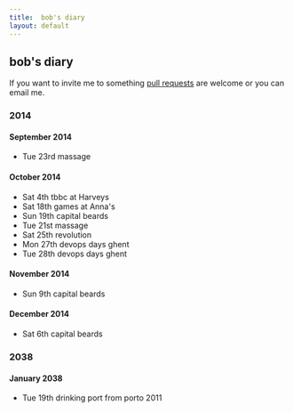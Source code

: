 ```yaml
---
title:  bob's diary
layout: default
---
```

## bob's diary ##

If you want to invite me to something [pull requests](https://github.com/rjw1/randomness.org.uk/blob/master/diary/index.md)
are welcome or you can email me.

### 2014 ###

#### September 2014 ####

* Tue 23rd massage

#### October 2014 ####

* Sat 4th tbbc at Harveys
* Sat 18th games at Anna's
* Sun 19th capital beards
* Tue 21st massage
* Sat 25th revolution
* Mon 27th devops days ghent
* Tue 28th devops days ghent

#### November 2014 ####

* Sun 9th capital beards

#### December 2014 ####

* Sat 6th capital beards


### 2038 ###

#### January 2038 ####

* Tue 19th drinking port from porto 2011

